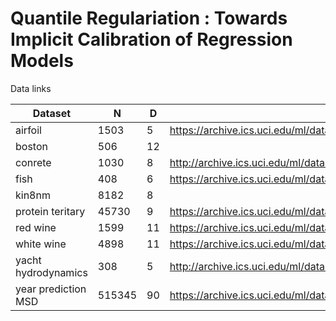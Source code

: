 # Quantile Regulariation : Towards Implicit Calibration of Regression Models


Data links


| Dataset | N | D | link  |
| --- | --- |--- | --- |
|  airfoil | 1503 | 5 |https://archive.ics.uci.edu/ml/datasets/Airfoil+Self-Noise |
|  boston  | 506 | 12 | |
|  conrete | 1030  | 8 |http://archive.ics.uci.edu/ml/datasets/Concrete+Compressive+Strength  |
|  fish    | 408 | 6 | https://archive.ics.uci.edu/ml/datasets/QSAR+fish+toxicity|
|  kin8nm   | 8182 | 8 | |
|  protein teritary | 45730 |9 | https://archive.ics.uci.edu/ml/datasets/Physicochemical+Properties+of+Protein+Tertiary+Structure |
|  red wine | 1599 | 11 |  https://archive.ics.uci.edu/ml/datasets/wine+quality|
|  white wine | 4898 | 11 |   https://archive.ics.uci.edu/ml/datasets/wine+quality |
|  yacht hydrodynamics | 308 | 5 |   http://archive.ics.uci.edu/ml/datasets/yacht+hydrodynamics |
| year prediction MSD | 515345 | 90 |  https://archive.ics.uci.edu/ml/datasets/YearPredictionMSD |
